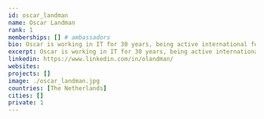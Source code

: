 ```yaml
---
id: oscar_landman
name: Oscar Landman
rank: 1
memberships: [] # ambassadors
bio: Oscar is working in IT for 30 years, being active international for almost half the time. He has a Master in IT and professionally certified in several IT architecture directions, together with his sales experience, he combined a couple of interesting skills to add value. He worked for corporates for 10 years after which he started his own company, driving his own beliefs. Ambassador fell in love with Threefold ThreeFold to me, is a new-age organization (driven from love and believe instead of ego), combining a couple of true new technologies. With this global movement, it is time to start a new economy. An economy based on other values, where responsibility and going Green are key words.
excerpt: Oscar is working in IT for 30 years, being active international for almost half the time.
linkedin: https://www.linkedin.com/in/olandman/
websites: 
projects: []
image: ./oscar_landman.jpg
countries: [The Netherlands]
cities: []
private: 1
---
```

